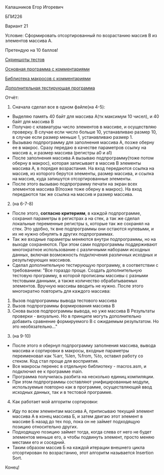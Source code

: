 Калашников Егор Игоревич

БПИ226

Вариант 21

Условие: Сформировать отсортированный по возрастанию массив B из элементов массива A.

Претендую на 10 баллов!

[Скриншоты тестов](tests.md)

[Основная программа с комментариями](main.asm)

[Библиотека макросов с комментариями](macros.asm)

[Дополнительная тестирующая программа](testing.asm)

Отчёт:
1) Сначала сделал все в одном файле(на 4-5):
  -  Выделяю память 40 байт для массива А(тк максимум 10 чисел), и 40 байт для массива B
  -  Получаю с клавиатуры число элементов в массиве, и осуществляю проверку. В случае если число больше 10, устанавливаю размер 10, в случае если размер меньше 1, устанавливаю размер 1.
  -  Вызываю подпрограмму для заполнения массива А, позже оберну ее в макрос. Сразу передаю в качестве параметров ссылку на массив а, и размер массива (регистры a0 и a1)
  -  После заполнения массива А вызываю подпрограмму(тоже потом оберну в макрос), которая записывает в массив B элементы массива А, в порядке возрастания. На вход передаются ссылка на массив, из которого берутся элементы, размер массива, и ссылка на массив, куда запишутся отсортированные элементы.
  -  После этого вызываю подпрограмму печати на экран всех элементов массива B(позже тоже оберну в макрос). На вход передаются так же ссылка на массив и размер массива.

2) (на 6-7-8)
- После этого, __согласно критериям__, в каждой подпрограмме, сохранил параметры в регистрах a на стек, а так же сделал локальные переменные регистры s, которые так же сохранял на стек. Это удобно, тк вне подпрограммы они остаются нулевыми, и их не нужно обнулять в других подпрограммах.
- Так же входные параметры меняются внутри подпрограммы, но на выходе сохраняются. При этом сами подпрограммы поддерживают многократное использование с различными наборами исходных данных, включая возможность подключения различных исходных и результирующих массивов.
- Сделал дополнительную тестирующую программу, в соответствии с требованием: "Все гораздо проще. Создать дополнительную тестовую программу, в которой прописаны массивы с разными тестовыми данными, а также количество обрабатываемых элементов. Вручную массивы вводить не нужно. После этого многократно повторить для каждого массива:
1. Вызов подпрограммы вывода тестового массива
2. Вызов подпрограммы формирования массива В
3. Снова вызов подпрограммы вывода, но уже массива B
Результаты проверки - визуально.
Но в принципе могуть дополнительно добавить сравнение формируемого B с ожидаемым результатом. Но это необязательно..."
  
3) (на 9-10) 
- После этого я обернул подпрограмму заполнения массива, вывода массива и сортировки в макросы, входные параметры переименовал как %arr, %len, %from, %to, оставил работу со стеком. Код стал проще для восприятия. 
- Все макросы перенес в отдельную библиотеку - macros.asm, и подключил ее к программе main.
- Программа получилась разбита на несколько единиц компиляции.
- При этом подпрограммы составляют унифицированные модули, используемые повторно как в программе, осуществляющей ввод исходных данных, так и в тестовой программе.

4) Как работает мой алгоритм сортировки: 
- Иду по всем элементам массива А, приписываю текущий элемент массива А в конец массива Б, и затем двигаю этот элемент в массиве Б назад до тех пор, пока он не займет подходящую позицию относительно других.
- Подходящую позицию займет тогда, когда слева от него не будет элементов меньше его, а чтобы подвинуть элемент, просто меняю местами его и соседний.
- Таким образом массив Б на каждой итерации внешнего цикла отсортирован по возрастанию, этот алгоритм называется Insertion Sort.

Конец!
